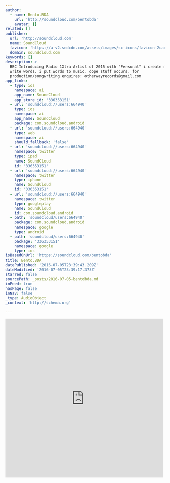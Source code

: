 ```yaml
---
author:
  - name: Bento.BDA
    url: 'http://soundcloud.com/bentobda'
    avatar: {}
related: []
publisher:
  url: 'http://soundcloud.com'
  name: SoundCloud
  favicon: 'https://a-v2.sndcdn.com/assets/images/sc-icons/favicon-2cadd14b.ico'
  domain: soundcloud.com
keywords: []
description: >-
  BBC Introducing Radio 1Xtra Artist of 2015 with "Personal" i create music. i
  write words. i put words to music. dope stuff occurs. for
  production/songwriting enquires: otherwayrecords@gmail.com
app_links:
  - type: ios
    namespace: ai
    app_name: SoundCloud
    app_store_id: '336353151'
  - url: 'soundcloud://users:664940'
    type: ios
    namespace: ai
    app_name: SoundCloud
    package: com.soundcloud.android
  - url: 'soundcloud://users:664940'
    type: web
    namespace: ai
    should_fallback: 'false'
  - url: 'soundcloud://users:664940'
    namespace: twitter
    type: ipad
    name: SoundCloud
    id: '336353151'
  - url: 'soundcloud://users:664940'
    namespace: twitter
    type: iphone
    name: SoundCloud
    id: '336353151'
  - url: 'soundcloud://users:664940'
    namespace: twitter
    type: googleplay
    name: SoundCloud
    id: com.soundcloud.android
  - path: 'soundcloud/users:664940'
    package: com.soundcloud.android
    namespace: google
    type: android
  - path: 'soundcloud/users:664940'
    package: '336353151'
    namespace: google
    type: ios
isBasedOnUrl: 'https://soundcloud.com/bentobda'
title: Bento.BDA
datePublished: '2016-07-05T23:39:43.209Z'
dateModified: '2016-07-05T23:39:17.373Z'
starred: false
sourcePath: _posts/2016-07-05-bentobda.md
inFeed: true
hasPage: false
inNav: false
_type: AudioObject
_context: 'http://schema.org'

---
```

<iframe src="https://cdn.embedly.com/widgets/media.html?src=https%3A%2F%2Fw.soundcloud.com%2Fplayer%2F%3Fvisual%3Dtrue%26url%3Dhttp%253A%252F%252Fapi.soundcloud.com%252Fusers%252F664940%26show_artwork%3Dtrue&amp;url=https%3A%2F%2Fsoundcloud.com%2Fbentobda&amp;image=http%3A%2F%2Fi1.sndcdn.com%2Favatars-000199202938-h4k4mu-t500x500.jpg&amp;key=b7d04c9b404c499eba89ee7072e1c4f7&amp;type=text%2Fhtml&amp;schema=soundcloud" width="500" height="500" scrolling="no" frameborder="0" allowfullscreen="" style=""></iframe>